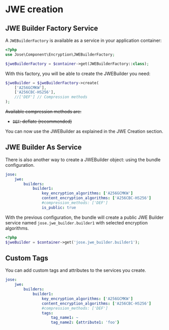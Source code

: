 # JWE creation

## JWE Builder Factory Service

A `JWEBuilderFactory` is available as a service in your application container:

```php
<?php
use Jose\Component\Encryption\JWEBuilderFactory;

$jweBuilderFactory = $container->get(JWEBuilderFactory::class);
```

With this factory, you will be able to create the JWEBuilder you need:

```php
$jweBuilder = $jweBuilderFactory->create(
    ['A256GCMKW'],
    ['A256CBC-HS256'],
    //['DEF'] // Compression methods
);
```

~~Available compression methods are:~~

* ~~`DEF`: deflate (recommended)~~

You can now use the JWEBuilder as explained in the JWE Creation section.

## JWE Builder As Service

There is also another way to create a JWEBuilder object: using the bundle configuration.

```yaml
jose:
    jwe:
        builders:
            builder1:
                key_encryption_algorithms: ['A256GCMKW']
                content_encryption_algorithms: ['A256CBC-HS256']
                #compression_methods: ['DEF']
                is_public: true
```

With the previous configuration, the bundle will create a public JWE Builder service named `jose.jwe_builder.builder1` with selected encryption algorithms.

```php
<?php
$jweBuilder = $container->get('jose.jwe_builder.builder1');
```

## Custom Tags

You can add custom tags and attributes to the services you create.

```yaml
jose:
    jwe:
        builders:
            builder1:
                key_encryption_algorithms: ['A256GCMKW']
                content_encryption_algorithms: ['A256CBC-HS256']
                #compression_methods: ['DEF']
                tags:
                    tag_name1: ~
                    tag_name2: {attribute1: 'foo'}
```

